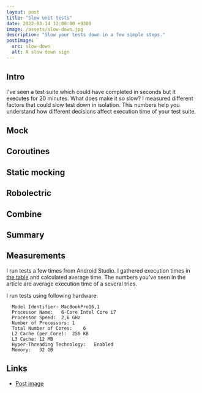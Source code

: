 ```yaml
---
layout: post
title: "Slow unit tests"
date: 2022-03-14 12:00:00 +0300
image: /assets/slow-down.jpg
description: "Slow your tests down in a few simple steps."
postImage:
  src: slow-down
  alt: A slow down sign
---
```

## Intro

I've seen a test suite which could have completed in seconds but it executes for 20 minutes.
What does make it so slow?
I measured different factors that could slow test down in isolation.
This numbers help you understand how different decisions affect execution time of your test suite.

## Mock


## Coroutines
## Static mocking
## Robolectric
## Combine
## Summary
## Measurements

I run tests a few times from Android Studio.
I gathered execution times in [the table]() and calculated average time.
The numbers you've seen in the article are average execution time of a several tries.

I run tests using following hardware:
```
  Model Identifier:	MacBookPro16,1
  Processor Name:	6-Core Intel Core i7
  Processor Speed:	2,6 GHz
  Number of Processors:	1
  Total Number of Cores:	6
  L2 Cache (per Core):	256 KB
  L3 Cache:	12 MB
  Hyper-Threading Technology:	Enabled
  Memory:	32 GB
```

## Links
* [Post image](https://www.flickr.com/photos/88158306@N03/45968616764/)